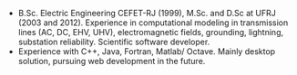 - B.Sc. Electric Engineering CEFET-RJ (1999), M.Sc. and D.Sc at UFRJ (2003 and 2012). Experience in computational modeling in transmission lines (AC, DC, EHV, UHV), electromagnetic fields, grounding, lightning, substation reliability. Scientific software developer.
- Experience with C++, Java, Fortran, Matlab/ Octave. Mainly desktop solution, pursuing web development in the future.

<!---
carloskleber/carloskleber is a ✨ special ✨ repository because its `README.md` (this file) appears on your GitHub profile.
You can click the Preview link to take a look at your changes.
--->

